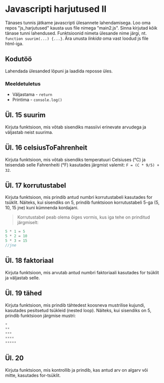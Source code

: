 # Javascripti harjutused II
Tänases tunnis jätkame javascripti ülesannete lahendamisega. Loo oma repos "js_harjutused" kausta uus file nimega "main2.js". Sinna kirjutad kõik tänase tunni lahendused. Funktsioonid nimeta ülesande nime järgi, nt. `function suurim(...) {...}`. Ära unusta *linkida* oma vast loodud js file html-iga.

## Kodutöö
Lahendada ülesanded lõpuni ja laadida reposse üles.

### Meeldetuletus
- Väljastama - `return`
- Printima - `console.log()`

## Ül. 15 suurim
Kirjuta funktsioon, mis võtab sisendiks massiivi erinevate arvudega ja väljastab neist suurima. 

## Ül. 16 celsiusToFahrenheit
Kirjuta funktsioon, mis võtab sisendiks temperatuuri Celsiuses (°C) ja teisendab selle Fahrenheiti (°F) kasutades järgmist valemit: `F = (C * 9/5) + 32`.

## Ül. 17 korrutustabel
Kirjuta funktsioon, mis prindib antud numbri korrutustabeli kasutades for tsüklit. Näiteks, kui sisendiks on 5, prindib funktsioon korrutustabeli 5-ga (5, 10, 15 jne) kuni kümnenda kordajani.
> Korrutustabel peab olema õiges vormis, kus iga tehe on prinditud järgmiselt: 
``` js
5 * 1 = 5
5 * 2 = 10 
5 * 3 = 15 
//jne
```

## Ül. 18 faktoriaal
Kirjuta funktsioon, mis arvutab antud numbri faktoriaali kasutades for tsüklit ja väljastab selle.

## Ül. 19 tähed
Kirjuta funktsioon, mis prindib tähtedest koosneva mustrilise kujundi, kasutades pesitsetud tsükleid (nested loop). Näiteks, kui sisendiks on 5, prindib funktsioon järgmise mustri:
```js
*
**
***
****
*****
```

## Ül. 20 
Kirjuta funktsioon, mis kontrollib ja prindib, kas antud arv on algarv või mitte, kasutades for-tsüklit.
